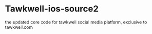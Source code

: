# Tawkwell-ios-source2
the updated core code for tawkwell social media platform, exclusive to tawkwell.com
